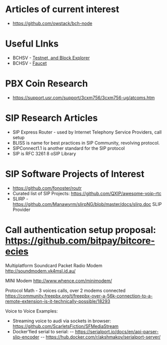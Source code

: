 # Articles of current interest
* https://github.com/owstack/bch-node

# Useful LInks

* BCHSV - [Testnet, and Block Explorer](https://testnet.bitcoincloud.net/address/mn4WDDKsatg9NkVk9ZfgEbxe5UdTZY76sK)
* BCHSV - [Faucet](https://bitcoincloud.net/faucet/)

# PBX Coin Research
* https://support.usr.com/support/3cxm756/3cxm756-ug/atcoms.htm

# SIP Research Articles
* SIP Express Router - used by Internet Telephony Service Providers, call setup
* BLISS is name for best practices in SIP Community, revolving protocol.
* SIPConnect1.1 is another standard for the SIP protocol
* SIP is RFC 3261
8 oSIP Library 


# SIP Software Projects of Interest
* https://github.com/fonoster/routr
* Curated list of SIP Projects: https://github.com/QXIP/awesome-voip-rtc
* SLIRP - https://github.com/Manawyrm/slirpNG/blob/master/docs/slirp.doc    SLIP Provider

# Call authentication setup proposal: https://github.com/bitpay/bitcore-ecies

Multiplatform Soundcard Packet Radio Modem
http://soundmodem.vk4msl.id.au/

MINI Modem 
http://www.whence.com/minimodem/

Protocol Math - 3 voices calls, over 2 modems connected
https://community.freepbx.org/t/freepbx-over-a-56k-connection-to-a-remote-extension-is-it-technically-possible/18293

Voice to Voice Examples:
  * Streaming voice to audi via sockets in browser: https://github.com/ScarletsFiction/SFMediaStream
  * Docker'fied serial to serial: 
    -- https://serialport.io/docs/en/api-parser-slip-encoder
    -- https://hub.docker.com/r/akshmakov/serialport-server/

